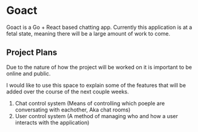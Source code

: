 # Goact
Goact is a Go + React based chatting app. Currently this application is at a fetal state, meaning there will be a large amount of work to come.

## Project Plans
Due to the nature of how the project will be worked on it is important to be online and public.

I would like to use this space to explain some of the features that will be added over the course of the next couple weeks.

1. Chat control system (Means of controlling which poeple are conversating with eachother, Aka chat rooms)
2. User control system (A method of managing who and how a user interacts with the application)
